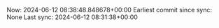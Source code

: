 Now: 2024-06-12 08:38:48.848678+00:00 Earliest commit since sync: None Last sync: 2024-06-12 08:31:38+00:00
